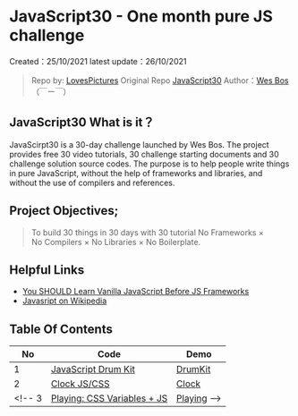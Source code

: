 ##
# JavaScript30 - One month pure JS challenge

Created：25/10/2021
latest update：26/10/2021

> Repo by: [LovesPictures](https://github.com/LovesPictures)
> Original Repo [JavaScript30](https://javascript30.com) Author：[Wes Bos](https://github.com/wesbos) （￣ー￣）


## JavaScript30 What is it？

JavaScirpt30 is a 30-day challenge launched by Wes Bos. The project provides free 30 video tutorials, 30 challenge starting documents and 30 challenge solution source codes. The purpose is to help people write things in pure JavaScript, without the help of frameworks and libraries, and without the use of compilers and references.


## Project Objectives;
> To build 30 things in 30 days with 30  tutorial
> No Frameworks × No Compilers × No Libraries × No Boilerplate.


## Helpful Links

* [You SHOULD Learn Vanilla JavaScript Before JS Frameworks](https://snipcart.com/blog/learn-vanilla-javascript-before-using-js-frameworks)  
* [Javasript on Wikipedia](https://en.wikipedia.org/wiki/JavaScript)


 
## Table Of Contents

No | Code | Demo
--- | --- | ---
1 | [JavaScript Drum Kit]( https://github.com/LovesPictures/drumKit/blob/main/index.html) |  [DrumKit]( https://lovespictures.github.io/drumKit/) 
2 | [ Clock JS/CSS](https://github.com/LovesPictures/JSClock/blob/main/index.html) |   [Clock]( https://lovespictures.github.io/JSClock/) 
<!-- 3 | [ Playing: CSS Variables + JS](https://github.com/LovesPictures/JSClock/blob/main/index.html) |  [Playing]( https://lovespictures.github.io/JSClock/) -->


<!-- 
interesting documetation https://github.com/nitishdayal/JavaScript30
origitnal read.me  https://github.com/soyaine/JavaScript30




2 | [JS + CSS Clock 指南](https://github.com/soyaine/JavaScript30/tree/master/02%20-%20JS%20%2B%20CSS%20Clock) |  [纯 JavaScript+CSS 时钟效果](http://soyaine.github.io/JavaScript30/02%20-%20JS%20%2B%20CSS%20Clock/index-SOYAINE.html)
3 | [CSS Variables 指南](https://github.com/soyaine/JavaScript30/tree/master/03%20-%20CSS%20Variables) |  [用 CSS 变量实现拖动控制参数效果](http://soyaine.github.io/JavaScript30/03%20-%20CSS%20Variables/index-SOYAINE.html)
4 | [Array Cardio, Day 1 指南](https://github.com/soyaine/JavaScript30/tree/master/04%20-%20Array%20Cardio%20Day%201) | [数组基本操作方法示例一](http://soyaine.github.io/JavaScript30/04%20-%20Array%20Cardio%20Day%201/index-SOYAINE.html)
5 | [Flex Panel Gallery 指南](https://github.com/soyaine/JavaScript30/blob/master/05%20-%20Flex%20Panel%20Gallery/README.md) | [可伸缩的图片墙在线效果](https://soyaine.github.io/JavaScript30/05%20-%20Flex%20Panel%20Gallery/index-SOYAINE2.html)
6 | [Type Ahead 指南](https://github.com/soyaine/JavaScript30/blob/master/06%20-%20Type%20Ahead/README.md) |  [根据关键词快速匹配诗句在线效果](https://soyaine.github.io/JavaScript30/06%20-%20Type%20Ahead/index-SOYAINE.html)
7 | [Array Cardio, Day 2 指南](https://github.com/soyaine/JavaScript30/tree/master/07%20-%20Array%20Cardio%20Day%202) | [数组基本操作方法示例二](http://soyaine.github.io/JavaScript30/07%20-%20Array%20Cardio%20Day%202/index-SOYAINE.html)
8 | [Fun with HTML5 Canvas 指南](https://github.com/soyaine/JavaScript30/tree/master/08%20-%20Fun%20with%20HTML5%20Canvas) | [彩虹画笔绘画板在线效果](https://soyaine.github.io/JavaScript30/08%20-%20Fun%20with%20HTML5%20Canvas/index-SOYAINE.html)
9 | [Dev Tools Domination 指南](https://github.com/soyaine/JavaScript30/blob/master/09%20-%20Dev%20Tools%20Domination/README.md) | [Console 调试技巧在线示例](https://soyaine.github.io/JavaScript30/09%20-%20Dev%20Tools%20Domination/index-SOYAINE.html)
10 | [Hold Shift and Check Checkboxes 指南](https://github.com/soyaine/JavaScript30/blob/master/10%20-%20Hold%20Shift%20and%20Check%20Checkboxes/README.md) | [Shift 批量选中在线效果](https://soyaine.github.io/JavaScript30/10%20-%20Hold%20Shift%20and%20Check%20Checkboxes/index-SOYAINE.html)
11 | [Custom Video Player 指南](https://github.com/soyaine/JavaScript30/blob/master/11%20-%20Custom%20Video%20Player/README.md) | -  
12 | [Key Sequence Detection 指南](https://github.com/soyaine/JavaScript30/tree/master/12%20-%20Key%20Sequence%20Detection/README.md) | [在线效果](https://soyaine.github.io/JavaScript30/12%20-%20Key%20Sequence%20Detection/index-FINISHED.html)
13 | [Slide in on Scroll 指南](https://github.com/soyaine/JavaScript30/blob/master/13%20-%20Slide%20in%20on%20Scroll/README.md) | [图片随屏幕滚动而滑入滑出的在线效果](https://soyaine.github.io/JavaScript30/13%20-%20Slide%20in%20on%20Scroll/index-SOYAINE.html)
14 | [JavaScript References vs. Copying 指南](https://github.com/soyaine/JavaScript30/tree/master/14%20-%20JavaScript%20References%20VS%20Copying) | -
15 | [LocalStorage](https://github.com/soyaine/JavaScript30/blob/master/15%20-%20LocalStorage/README.md) | [利用 localStorage 模拟在线菜单](https://soyaine.github.io/JavaScript30/15%20-%20LocalStorage/index-SOYAINE.html)
16 | [Mouse Move Shadow 指南](https://github.com/soyaine/JavaScript30/blob/master/16%20-%20Mouse%20Move%20Shadow/README.md) | [文字阴影随鼠标移动在线效果](https://soyaine.github.io/JavaScript30/16%20-%20Mouse%20Move%20Shadow/index-finished-es5.html)
17 | [Sort Without Articles 指南](https://github.com/soyaine/JavaScript30/blob/master/17%20-%20Sort%20Without%20Articles/README.md) | [去前缀排序在线效果](https://soyaine.github.io/JavaScript30/17%20-%20Sort%20Without%20Articles/index-finished-Dashrun-es5.html)  
18 | [Adding Up Times with Reduce 指南](https://github.com/soyaine/JavaScript30/tree/master/18%20-%20AddingUpTimesWithReduce) | [使用 Reduce 进行时间叠加效果](https://soyaine.github.io/JavaScript30/18%20-%20AddingUpTimesWithReduce/index-finished-Dashrun-es6.html)    
19 | [Webcam Fun 指南](https://github.com/soyaine/JavaScript30/blob/master/19%20-%20Webcam%20Fun/README.md) | [网络摄像头及图片处理在线效果](https://soyaine.github.io/JavaScript30/19%20-%20Webcam%20Fun/index-finished-Dashrun.html)  
20 | [Speech Detection指南](https://github.com/soyaine/JavaScript30/blob/master/20%20-%20Speech%20Detection/README.md) | [Speech Detection效果](https://soyaine.github.io/JavaScript30/20%20-%20Speech%20Detection/index-finished-Dashrun.html)   
21 | [Geolocation指南](https://github.com/soyaine/JavaScript30/blob/master/21%20-%20Geolocation/README.md) | [Geolocation效果](https://soyaine.github.io/JavaScript30/21%20-%20Geolocation/index-finished-Dashrun.html)  
22 | [Follow Along Link Highlighter指南](https://github.com/soyaine/JavaScript30/blob/master/22%20-%20Follow%20Along%20Link%20Highlighter/README.md) | [Follow Along Link Highlighter效果](https://soyaine.github.io/JavaScript30/22%20-%20Follow%20Along%20Link%20Highlighter/index-finished-Dashrun.html) 
23 | [Speech Synthesis指南](https://github.com/soyaine/JavaScript30/blob/master/23%20-%20Speech%20Synthesis/README.md) | [Speech Synthesis效果](https://soyaine.github.io/JavaScript30/23%20-%20Speech%20Synthesis/index-finished-Dashrun.html)  
24 | [Sticky Nav指南](https://github.com/soyaine/JavaScript30/blob/master/24%20-%20Sticky%20Nav/README.md) | [Sticky Nav效果](https://soyaine.github.io/JavaScript30/24%20-%20Sticky%20Nav/index-finished-Dashrun.html)  
25 | [Event Related指南](https://github.com/soyaine/JavaScript30/blob/master/25%20-%20Event%20Related/README.md) | [Event Related效果](https://soyaine.github.io/JavaScript30/25%20-%20Event%20Related/index-finished-Dashrun.html)   
26 | [Stripe Follow Along Nav指南](https://github.com/soyaine/JavaScript30/blob/master/26%20-%20Stripe%20Follow%20Along%20Nav/README.md) | [Strip Follow Along Nav效果](https://soyaine.github.io/JavaScript30/26%20-%20Stripe%20Follow%20Along%20Nav/index-finished-Dashrun.html)   
27 | [Click and Drag指南](https://github.com/soyaine/JavaScript30/blob/master/27%20-%20Click%20and%20Drag/README.md) | [Click and Drag效果](https://soyaine.github.io/JavaScript30/27%20-%20Click%20and%20Drag/index-finished-Dashrun.html)   
28 | [Video Speed Controller指南](https://github.com/soyaine/JavaScript30/blob/master/28%20-%20Video%20Speed%20Controller/README.md) | [Video Speed Controller效果](https://soyaine.github.io/JavaScript30/28%20-%20Video%20Speed%20Controller/index-finished-Dashrun.html)  
29 | Countdown Timer |  -  
30 | Whack A Mole | -   


##  

## JOIN US
如果对这个系列的指南有什么改进的想法，欢迎[提 issue](https://github.com/soyaine/JavaScript30/issues)，如果你也想参与写作，请看 [wiki](https://github.com/soyaine/JavaScript30/wiki/%E6%8C%87%E5%8D%97%E7%BB%93%E6%9E%84%E8%AF%B4%E6%98%8E)，并联系 Soyaine。 -->

